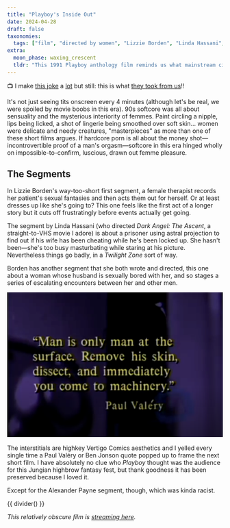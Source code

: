 ```yaml
---
title: "Playboy's Inside Out"
date: 2024-04-28
draft: false
taxonomies:
  tags: ["film", "directed by women", "Lizzie Borden", "Linda Hassani", "softcore"]
extra:
  moon_phase: waxing_crescent
  tldr: "This 1991 Playboy anthology film reminds us what mainstream cinema has lost—sensuality, feminine pleasure, and yes, titties."
---
```


<span class="og">📺</span> I make [this joke](https://letterboxd.com/nonmodernist/film/the-batman/1/) a [lot](https://letterboxd.com/nonmodernist/film/road-house-2024/) but still: this is what [they took from us](https://www.the-independent.com/arts-entertainment/films/news/film-sex-scenes-less-nudity-statistics-b2539035.html)!!

It's not just seeing tits onscreen every 4 minutes (although let's be real, we were spoiled by movie boobs in this era). 90s softcore was all about sensuality and the mysterious interiority of femmes. Paint circling a nipple, lips being licked, a shot of lingerie being smoothed over soft skin… women were delicate and needy creatures, "masterpieces" as more than one of these short films argues. If hardcore porn is all about the money shot—incontrovertible proof of a man's orgasm—softcore in this era hinged wholly on impossible-to-confirm, luscious, drawn out femme pleasure.

## The Segments

In Lizzie Borden's way-too-short first segment, a female therapist records her patient's sexual fantasies and then acts them out for herself. Or at least dresses up like she's going to? This one feels like the first act of a longer story but it cuts off frustratingly before events actually get going. 

The segment by Linda Hassani (who directed *Dark Angel: The Ascent*, a straight-to-VHS movie I adore) is about a prisoner using astral projection to find out if his wife has been cheating while he's been locked up. She hasn't been—she's too busy masturbating while staring at his picture. Nevertheless things go badly, in a *Twilight Zone* sort of way.  

Borden has another segment that she both wrote and directed, this one about a woman whose husband is sexually bored with her, and so stages a series of escalating encounters between her and other men. 

<div class="pixel-corners--wrapper"><img src="/insideoutintertitle.png" alt="A highbrow intertitle from Playboy's 'Inside Out' (1991)"></div>

The interstitials are highkey Vertigo Comics aesthetics and I yelled every single time a Paul Valéry or Ben Jonson quote popped up to frame the next short film. I have absolutely no clue who *Playboy* thought was the audience for this Jungian highbrow fantasy fest, but thank goodness it has been preserved because I loved it.

Except for the Alexander Payne segment, though, which was kinda racist.

{{ divider() }}

*This relatively obscure film is [streaming here](https://ww2.m4uhd.tv/watch-movie-inside-out-1991-15397.html).*